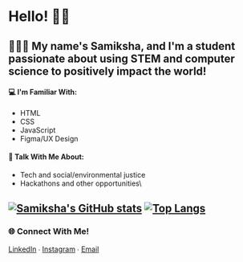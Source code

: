 # Hello! 👋🏽
## 👩🏽‍💻 My name's Samiksha, and I'm a student passionate about using STEM and computer science to positively impact the world! 
#### 💻 I'm Familiar With:
- HTML
- CSS
- JavaScript
- Figma/UX Design

#### 💬 Talk With Me About:
- Tech and social/environmental justice
- Hackathons and other opportunities\

[![Samiksha's GitHub stats](https://github-readme-stats.vercel.app/api?username=slingann&border_radius:200px)](https://github.com/anuraghazra/github-readme-stats) [![Top Langs](https://github-readme-stats.vercel.app/api/top-langs/?username=slingann&layout=compact)](https://github.com/anuraghazra/github-readme-stats)
---
### 🌐 Connect With Me!
[LinkedIn](https://www.linkedin.com/in/samikshalingan/) ∙ [Instagram](https://instagram.com/samiksh.a) ∙ [Email](mailto:slingan01@gmail.com)
